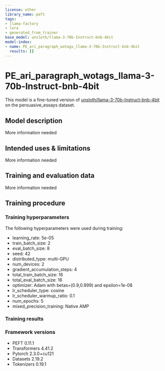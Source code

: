 ```yaml
---
license: other
library_name: peft
tags:
- llama-factory
- lora
- generated_from_trainer
base_model: unsloth/llama-3-70b-Instruct-bnb-4bit
model-index:
- name: PE_ari_paragraph_wotags_llama-3-70b-Instruct-bnb-4bit
  results: []
---
```


<!-- This model card has been generated automatically according to the information the Trainer had access to. You
should probably proofread and complete it, then remove this comment. -->

# PE_ari_paragraph_wotags_llama-3-70b-Instruct-bnb-4bit

This model is a fine-tuned version of [unsloth/llama-3-70b-Instruct-bnb-4bit](https://huggingface.co/unsloth/llama-3-70b-Instruct-bnb-4bit) on the persuasive_essays dataset.

## Model description

More information needed

## Intended uses & limitations

More information needed

## Training and evaluation data

More information needed

## Training procedure

### Training hyperparameters

The following hyperparameters were used during training:
- learning_rate: 5e-05
- train_batch_size: 2
- eval_batch_size: 8
- seed: 42
- distributed_type: multi-GPU
- num_devices: 2
- gradient_accumulation_steps: 4
- total_train_batch_size: 16
- total_eval_batch_size: 16
- optimizer: Adam with betas=(0.9,0.999) and epsilon=1e-08
- lr_scheduler_type: cosine
- lr_scheduler_warmup_ratio: 0.1
- num_epochs: 5
- mixed_precision_training: Native AMP

### Training results



### Framework versions

- PEFT 0.11.1
- Transformers 4.41.2
- Pytorch 2.3.0+cu121
- Datasets 2.19.2
- Tokenizers 0.19.1